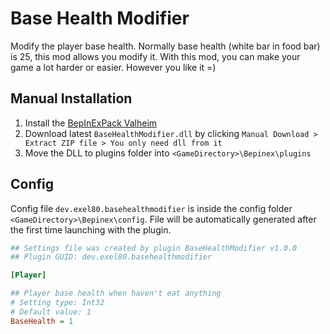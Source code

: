 ﻿# Base Health Modifier

Modify the player base health. Normally base health (white bar in food bar) is 25, this mod allows you modify it.
With this mod, you can make your game a lot harder or easier. However you like it =)

## Manual Installation
1. Install the [BepInExPack Valheim](https://valheim.thunderstore.io/package/denikson/BepInExPack_Valheim/)
2. Download latest ``BaseHealthModifier.dll`` by clicking ``Manual Download > Extract ZIP file > You only need dll from it``
3. Move the DLL to plugins folder into ``<GameDirectory>\Bepinex\plugins``

## Config
Config file ``dev.exel80.basehealthmodifier`` is inside the config folder ``<GameDirectory>\Bepinex\config``.
File will be automatically generated after the first time launching with the plugin.

```ini
## Settings file was created by plugin BaseHealthModifier v1.0.0
## Plugin GUID: dev.exel80.basehealthmodifier

[Player]

## Player base health when haven't eat anything
# Setting type: Int32
# Default value: 1
BaseHealth = 1
```